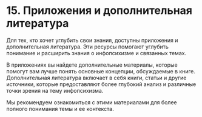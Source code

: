 # 15. Приложения и дополнительная литература

Для тех, кто хочет углубить свои знания, доступны приложения и дополнительная литература. Эти ресурсы помогают углубить понимание и расширить знания о инфопсихизме и связанных темах.

В приложениях вы найдете дополнительные материалы, которые помогут вам лучше понять основные концепции, обсуждаемые в книге. Дополнительная литература включает в себя книги, статьи и другие источники, которые предоставляют более глубокий анализ и различные точки зрения на тему инфопсихизма.

Мы рекомендуем ознакомиться с этими материалами для более полного понимания темы и ее контекста.
